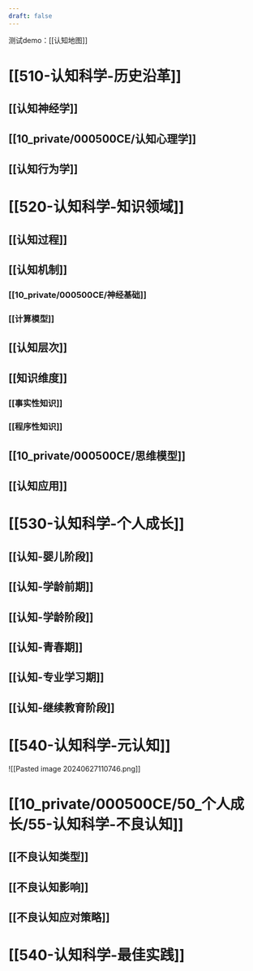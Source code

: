 ```yaml
---
draft: false
---
```

测试demo：[[认知地图]]
#  [[510-认知科学-历史沿革]]

## [[认知神经学]]

## [[10_private/000500CE/认知心理学]]

## [[认知行为学]]

# [[520-认知科学-知识领域]]

## [[认知过程]]

## [[认知机制]]

### [[10_private/000500CE/神经基础]]

### [[计算模型]]

## [[认知层次]]

## [[知识维度]]

### [[事实性知识]]

### [[程序性知识]]

## [[10_private/000500CE/思维模型]]
## [[认知应用]]

# [[530-认知科学-个人成长]]

## [[认知-婴儿阶段]]

## [[认知-学龄前期]]

## [[认知-学龄阶段]]

## [[认知-青春期]]

## [[认知-专业学习期]]
## [[认知-继续教育阶段]]

# [[540-认知科学-元认知]]
![[Pasted image 20240627110746.png]]

# [[10_private/000500CE/50_个人成长/55-认知科学-不良认知]]

## [[不良认知类型]]

## [[不良认知影响]]

## [[不良认知应对策略]]

# [[540-认知科学-最佳实践]]